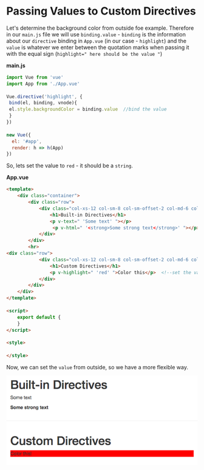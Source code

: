 # Passing Values to Custom Directives

Let's determine the background color from outside foe example. Therefore in our `main.js` file we will use `binding.value` - `binding` is the information about our `directive` binding in `App.vue` (in our case - `highlight`) and the `value` is whatever we enter between the quotation marks when passing it with the equal sign (`highlight=" here should be the value "`) 

**main.js**

```js
import Vue from 'vue'
import App from './App.vue'

Vue.directive('highlight', {    
 bind(el, binding, vnode){             
 el.style.backgroundColor = binding.value  //bind the value
 }
})

new Vue({
  el: '#app',
  render: h => h(App)
})
```
So, lets set the value to `red` - it should be a `string`.

**App.vue**

```html
<template>
    <div class="container">
        <div class="row">
            <div class="col-xs-12 col-sm-8 col-sm-offset-2 col-md-6 col-md-offset-3">
                <h1>Built-in Directives</h1>
                <p v-text=" 'Some text' "></p>  
                 <p v-html=" '<strong>Some strong text</strong>' "></p>  
            </div>
        </div>
        <hr>
<div class="row">
            <div class="col-xs-12 col-sm-8 col-sm-offset-2 col-md-6 col-md-offset-3">
                <h1>Custom Directives</h1>
                <p v-highlight=" 'red' ">Color this</p>  <!--set the value-->
            </div>
        </div>
    </div>
</template>

<script>
    export default {
    }
</script>

<style>

</style>
```

Now, we can set the `value` from outside, so we have a more flexible way. 

![custom-directive2](../custom-directive2.png)

